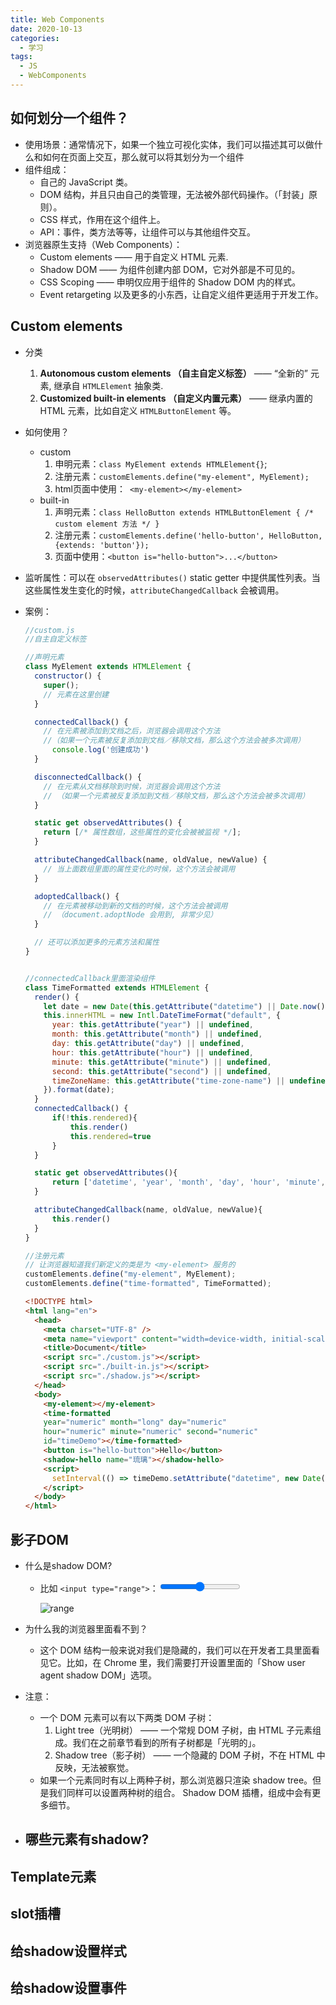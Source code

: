 ```yaml
---
title: Web Components
date: 2020-10-13
categories:
  - 学习
tags:
  - JS
  - WebComponents
---
```


## 如何划分一个组件？

- 使用场景：通常情况下，如果一个独立可视化实体，我们可以描述其可以做什么和如何在页面上交互，那么就可以将其划分为一个组件
- 组件组成：
  - 自己的 JavaScript 类。
  - DOM 结构，并且只由自己的类管理，无法被外部代码操作。（「封装」原则）。
  - CSS 样式，作用在这个组件上。
  - API：事件，类方法等等，让组件可以与其他组件交互。
- 浏览器原生支持（Web Components）：
  - Custom elements —— 用于自定义 HTML 元素.
  - Shadow DOM —— 为组件创建内部 DOM，它对外部是不可见的。
  - CSS Scoping —— 申明仅应用于组件的 Shadow DOM 内的样式。
  - Event retargeting 以及更多的小东西，让自定义组件更适用于开发工作。

## Custom elements

- 分类

  1. **Autonomous custom elements （自主自定义标签）** —— “全新的” 元素, 继承自 `HTMLElement` 抽象类.
  2. **Customized built-in elements （自定义内置元素）** —— 继承内置的 HTML 元素，比如自定义 `HTMLButtonElement` 等。

- 如何使用？

  - custom
    1. 申明元素：`class MyElement extends HTMLElement{}`;
    2. 注册元素：`customElements.define("my-element", MyElement);`
    3. html页面中使用：` <my-element></my-element>`
  - built-in
    1. 声明元素：`class HelloButton extends HTMLButtonElement { /* custom element 方法 */ }`
    2. 注册元素：`customElements.define('hello-button', HelloButton, {extends: 'button'});`
    3. 页面中使用：`<button is="hello-button">...</button>`

- 监听属性：可以在 `observedAttributes()` static getter 中提供属性列表。当这些属性发生变化的时候，`attributeChangedCallback` 会被调用。

- 案例：

  ```js
  //custom.js
  //自主自定义标签
  
  //声明元素
  class MyElement extends HTMLElement {
    constructor() {
      super();
      // 元素在这里创建
    }
  
    connectedCallback() {
      // 在元素被添加到文档之后，浏览器会调用这个方法
      //（如果一个元素被反复添加到文档／移除文档，那么这个方法会被多次调用）
        console.log('创建成功')
    }
  
    disconnectedCallback() {
      // 在元素从文档移除到时候，浏览器会调用这个方法
      // （如果一个元素被反复添加到文档／移除文档，那么这个方法会被多次调用）
    }
  
    static get observedAttributes() {
      return [/* 属性数组，这些属性的变化会被被监视 */];
    }
  
    attributeChangedCallback(name, oldValue, newValue) {
      // 当上面数组里面的属性变化的时候，这个方法会被调用
    }
  
    adoptedCallback() {
      // 在元素被移动到新的文档的时候，这个方法会被调用
      // （document.adoptNode 会用到, 非常少见）
    }
  
    // 还可以添加更多的元素方法和属性
  }
  
  
  //connectedCallback里面渲染组件
  class TimeFormatted extends HTMLElement {
    render() {
      let date = new Date(this.getAttribute("datetime") || Date.now());
      this.innerHTML = new Intl.DateTimeFormat("default", {
        year: this.getAttribute("year") || undefined,
        month: this.getAttribute("month") || undefined,
        day: this.getAttribute("day") || undefined,
        hour: this.getAttribute("hour") || undefined,
        minute: this.getAttribute("minute") || undefined,
        second: this.getAttribute("second") || undefined,
        timeZoneName: this.getAttribute("time-zone-name") || undefined,
      }).format(date);
    }
    connectedCallback() {
        if(!this.rendered){
            this.render()
            this.rendered=true
        }
    }
  
    static get observedAttributes(){
        return ['datetime', 'year', 'month', 'day', 'hour', 'minute', 'second', 'time-zone-name']
    }
  
    attributeChangedCallback(name, oldValue, newValue){
        this.render()
    }
  }
  
  //注册元素
  // 让浏览器知道我们新定义的类是为 <my-element> 服务的
  customElements.define("my-element", MyElement);
  customElements.define("time-formatted", TimeFormatted);
  
  ```

  ```html
  <!DOCTYPE html>
  <html lang="en">
    <head>
      <meta charset="UTF-8" />
      <meta name="viewport" content="width=device-width, initial-scale=1.0" />
      <title>Document</title>
      <script src="./custom.js"></script>
      <script src="./built-in.js"></script>
      <script src="./shadow.js"></script>
    </head>
    <body>
      <my-element></my-element>
      <time-formatted 
      year="numeric" month="long" day="numeric"
      hour="numeric" minute="numeric" second="numeric"
      id="timeDemo"></time-formatted>
      <button is="hello-button">Hello</button>
      <shadow-hello name="琉璃"></shadow-hello>
      <script>
        setInterval(() => timeDemo.setAttribute("datetime", new Date()), 1000);
      </script>
    </body>
  </html>
  
  ```

  

## 影子DOM

- 什么是shadow DOM?

  - 比如 `<input type="range">`：<input type="range">

    ![range](https://zh.javascript.info/article/shadow-dom/shadow-dom-range@2x.png)

- 为什么我的浏览器里面看不到？
  - 这个 DOM 结构一般来说对我们是隐藏的，我们可以在开发者工具里面看见它。比如，在 Chrome 里，我们需要打开设置里面的「Show user agent shadow DOM」选项。
- 注意：
  - 一个 DOM 元素可以有以下两类 DOM 子树：
    1. Light tree（光明树） —— 一个常规 DOM 子树，由 HTML 子元素组成。我们在之前章节看到的所有子树都是「光明的」。
    2. Shadow tree（影子树） —— 一个隐藏的 DOM 子树，不在 HTML 中反映，无法被察觉。
  - 如果一个元素同时有以上两种子树，那么浏览器只渲染 shadow tree。但是我们同样可以设置两种树的组合。 Shadow DOM 插槽，组成中会有更多细节。
- 哪些元素有shadow?
  -  

## Template元素



## slot插槽



## 给shadow设置样式



## 给shadow设置事件

 